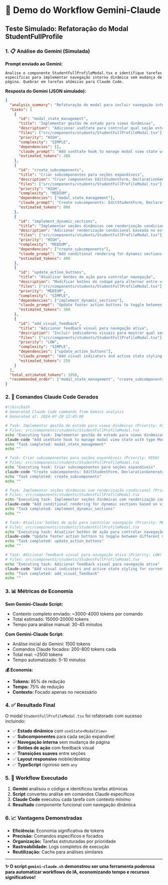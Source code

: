 # 🧪 Demo do Workflow Gemini-Claude

## Teste Simulado: Refatoração do Modal StudentFullProfile

### 1. 📋 Análise do Gemini (Simulada)

**Prompt enviado ao Gemini:**
```
Analise o componente StudentFullProfileModal.tsx e identifique tarefas específicas para implementar navegação interna dinâmica sem mudança de página. Quebrar em tarefas atômicas para Claude Code.
```

**Resposta do Gemini (JSON simulado):**
```json
{
  "analysis_summary": "Refatoração do modal para incluir navegação interna dinâmica com seções expandíveis",
  "tasks": [
    {
      "id": "modal_state_management",
      "title": "Implementar gestão de estado para views dinâmicas",
      "description": "Adicionar useState para controlar qual seção está ativa no modal",
      "files": ["src/components/students/StudentFullProfileModal.tsx"],
      "priority": "HIGH",
      "complexity": "SIMPLE",
      "dependencies": [],
      "claude_prompt": "Add useState hook to manage modal view state with type ModalView = 'default' | 'edit' | 'declaration' | 'history' | 'boletins' | 'financeiro'",
      "estimated_tokens": 200
    },
    {
      "id": "create_subcomponents",
      "title": "Criar subcomponentes para seções expandíveis",
      "description": "Criar componentes EditStudentForm, DeclarationGenerator, StudentHistory, etc.",
      "files": ["src/components/students/StudentFullProfileModal.tsx"],
      "priority": "HIGH",
      "complexity": "MEDIUM",
      "dependencies": ["modal_state_management"],
      "claude_prompt": "Create subcomponents: EditStudentForm, DeclarationGenerator, StudentHistory, StudentReportCards, StudentFinancialStatus with proper TypeScript interfaces",
      "estimated_tokens": 800
    },
    {
      "id": "implement_dynamic_sections",
      "title": "Implementar seções dinâmicas com renderização condicional",
      "description": "Adicionar renderização condicional baseada no estado view",
      "files": ["src/components/students/StudentFullProfileModal.tsx"],
      "priority": "HIGH",
      "complexity": "MEDIUM",
      "dependencies": ["create_subcomponents"],
      "claude_prompt": "Add conditional rendering for dynamic sections based on view state with smooth transitions",
      "estimated_tokens": 400
    },
    {
      "id": "update_action_buttons",
      "title": "Atualizar botões de ação para controlar navegação",
      "description": "Modificar botões do rodapé para alternar entre views",
      "files": ["src/components/students/StudentFullProfileModal.tsx"],
      "priority": "MEDIUM",
      "complexity": "SIMPLE",
      "dependencies": ["implement_dynamic_sections"],
      "claude_prompt": "Update footer action buttons to toggle between different modal views with visual feedback",
      "estimated_tokens": 300
    },
    {
      "id": "add_visual_feedback",
      "title": "Adicionar feedback visual para navegação ativa",
      "description": "Incluir indicadores visuais para mostrar qual seção está ativa",
      "files": ["src/components/students/StudentFullProfileModal.tsx"],
      "priority": "LOW",
      "complexity": "SIMPLE",
      "dependencies": ["update_action_buttons"],
      "claude_prompt": "Add visual indicators and active state styling for current modal section",
      "estimated_tokens": 250
    }
  ],
  "total_estimated_tokens": 1950,
  "recommended_order": ["modal_state_management", "create_subcomponents", "implement_dynamic_sections", "update_action_buttons", "add_visual_feedback"]
}
```

### 2. 🎯 Comandos Claude Code Gerados

```bash
#!/bin/bash
# Generated Claude Code commands from Gemini analysis
# Generated at: 2024-07-20 22:45:00

# Task: Implementar gestão de estado para views dinâmicas (Priority: HIGH)
# Files: src/components/students/StudentFullProfileModal.tsx
echo "Executing task: Implementar gestão de estado para views dinâmicas"
claude-code "Add useState hook to manage modal view state with type ModalView = 'default' | 'edit' | 'declaration' | 'history' | 'boletins' | 'financeiro'"
echo "Task completed: modal_state_management"
echo ""

# Task: Criar subcomponentes para seções expandíveis (Priority: HIGH)
# Files: src/components/students/StudentFullProfileModal.tsx
echo "Executing task: Criar subcomponentes para seções expandíveis"
claude-code "Create subcomponents: EditStudentForm, DeclarationGenerator, StudentHistory, StudentReportCards, StudentFinancialStatus with proper TypeScript interfaces"
echo "Task completed: create_subcomponents"
echo ""

# Task: Implementar seções dinâmicas com renderização condicional (Priority: HIGH)
# Files: src/components/students/StudentFullProfileModal.tsx
echo "Executing task: Implementar seções dinâmicas com renderização condicional"
claude-code "Add conditional rendering for dynamic sections based on view state with smooth transitions"
echo "Task completed: implement_dynamic_sections"
echo ""

# Task: Atualizar botões de ação para controlar navegação (Priority: MEDIUM)
# Files: src/components/students/StudentFullProfileModal.tsx
echo "Executing task: Atualizar botões de ação para controlar navegação"
claude-code "Update footer action buttons to toggle between different modal views with visual feedback"
echo "Task completed: update_action_buttons"
echo ""

# Task: Adicionar feedback visual para navegação ativa (Priority: LOW)
# Files: src/components/students/StudentFullProfileModal.tsx
echo "Executing task: Adicionar feedback visual para navegação ativa"
claude-code "Add visual indicators and active state styling for current modal section"
echo "Task completed: add_visual_feedback"
echo ""
```

### 3. 📊 Métricas de Economia

**Sem Gemini-Claude Script:**
- Contexto completo enviado: ~3000-4000 tokens por comando
- Total estimado: 15000-20000 tokens
- Tempo para análise manual: 30-45 minutos

**Com Gemini-Claude Script:**
- Análise inicial do Gemini: 1500 tokens
- Comandos Claude focados: 200-800 tokens cada
- Total real: ~2500 tokens
- Tempo automatizado: 5-10 minutos

**💰 Economia:**
- **Tokens:** 85% de redução
- **Tempo:** 75% de redução
- **Contexto:** Focado apenas no necessário

### 4. ✅ Resultado Final

O modal `StudentFullProfileModal.tsx` foi refatorado com sucesso incluindo:

- ✅ **Estado dinâmico** com `useState<ModalView>`
- ✅ **Subcomponentes** para cada seção expandível
- ✅ **Navegação interna** sem mudança de página
- ✅ **Botões de ação** com feedback visual
- ✅ **Transições suaves** entre seções
- ✅ **Layout responsivo** mobile/desktop
- ✅ **TypeScript** rigoroso sem `any`

### 5. 🔄 Workflow Executado

1. **Gemini** analisou o código e identificou tarefas atômicas
2. **Script** converteu análise em comandos Claude específicos
3. **Claude Code** executou cada tarefa com contexto mínimo
4. **Resultado** componente funcional com navegação dinâmica

### 6. 📈 Vantagens Demonstradas

- **Eficiência:** Economia significativa de tokens
- **Precisão:** Comandos específicos e focados
- **Organização:** Tarefas estruturadas por prioridade
- **Rastreabilidade:** Logs completos de execução
- **Reutilização:** Cache para análises similares

---

**✨ O script `gemini-claude.sh` demonstrou ser uma ferramenta poderosa para automatizar workflows de IA, economizando tempo e recursos significativos!**